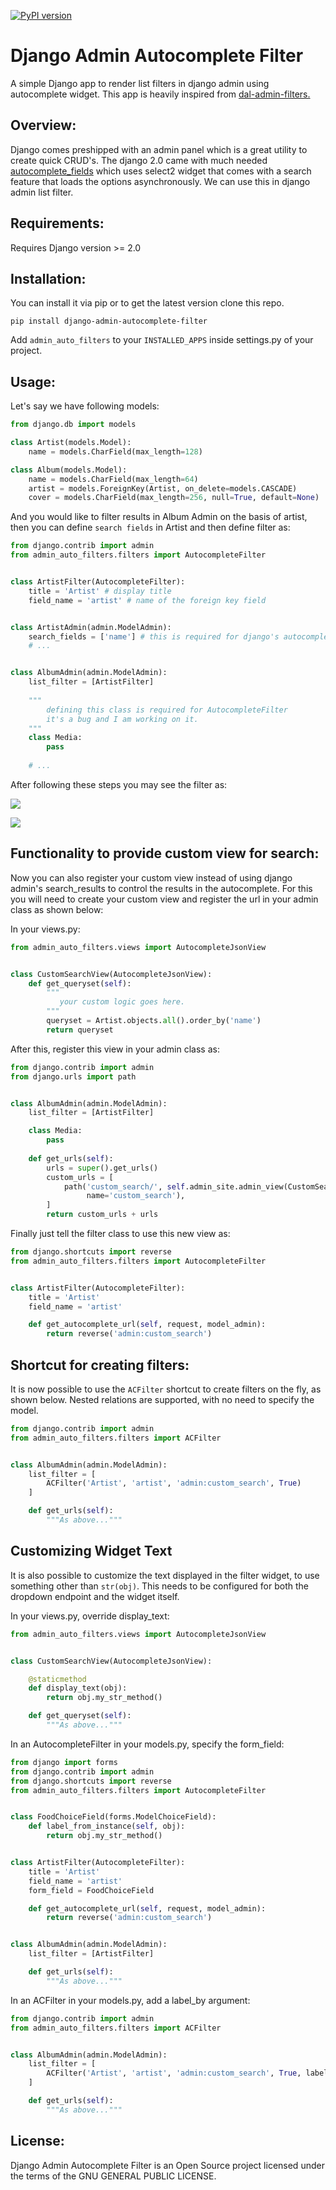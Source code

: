 [![PyPI version](https://badge.fury.io/py/django-admin-autocomplete-filter.svg)](https://badge.fury.io/py/django-admin-autocomplete-filter)

Django Admin Autocomplete Filter
================================
A simple Django app to render list filters in django admin using autocomplete widget. This app is heavily inspired from [dal-admin-filters.](https://github.com/shamanu4/dal_admin_filters)

Overview:
---------

Django comes preshipped with an admin panel which is a great utility to create quick CRUD's.
The django 2.0 came with much needed [autocomplete_fields](https://docs.djangoproject.com/en/2.1/ref/contrib/admin/#django.contrib.admin.ModelAdmin.autocomplete_fields "autocomplete_fields") which uses select2 widget that comes with a search feature that loads the options asynchronously.
We can use this in django admin list filter.

    

Requirements:
-------------
Requires Django version >= 2.0

Installation:
-------------
You can install it via pip or to get the latest version clone this repo.

```shell script
pip install django-admin-autocomplete-filter
```

Add `admin_auto_filters` to your `INSTALLED_APPS` inside settings.py of your project.

Usage:
------
Let's say we have following models:
```python
from django.db import models

class Artist(models.Model):
    name = models.CharField(max_length=128)

class Album(models.Model):
    name = models.CharField(max_length=64)
    artist = models.ForeignKey(Artist, on_delete=models.CASCADE)
    cover = models.CharField(max_length=256, null=True, default=None)
```
And you would like to filter results in Album Admin on the basis of artist, then you can define `search fields` in Artist and then define filter as:

```python
from django.contrib import admin
from admin_auto_filters.filters import AutocompleteFilter


class ArtistFilter(AutocompleteFilter):
    title = 'Artist' # display title
    field_name = 'artist' # name of the foreign key field


class ArtistAdmin(admin.ModelAdmin):
    search_fields = ['name'] # this is required for django's autocomplete functionality
    # ...


class AlbumAdmin(admin.ModelAdmin):
    list_filter = [ArtistFilter]
    
    """
        defining this class is required for AutocompleteFilter
        it's a bug and I am working on it.
    """
    class Media:
        pass
    
    # ...
```

After following these steps you may see the filter as:

![](https://raw.githubusercontent.com/farhan0581/django-admin-autocomplete-filter/master/admin_auto_filters/media/screenshot1.png)

![](https://raw.githubusercontent.com/farhan0581/django-admin-autocomplete-filter/master/admin_auto_filters/media/screenshot2.png)

Functionality to provide custom view for search:
------------------------------------------------

Now you can also register your custom view instead of using django admin's search_results to control the results in the autocomplete. For this you will need to create your custom view and register the url in your admin class as shown below:

In your views.py:

```python
from admin_auto_filters.views import AutocompleteJsonView


class CustomSearchView(AutocompleteJsonView):
    def get_queryset(self):
        """
           your custom logic goes here.
        """
        queryset = Artist.objects.all().order_by('name')
        return queryset
```

After this, register this view in your admin class as:

```python
from django.contrib import admin
from django.urls import path


class AlbumAdmin(admin.ModelAdmin):
    list_filter = [ArtistFilter]

    class Media:
        pass
    
    def get_urls(self):
        urls = super().get_urls()
        custom_urls = [
            path('custom_search/', self.admin_site.admin_view(CustomSearchView.as_view(model_admin=self)),
                 name='custom_search'),
        ]
        return custom_urls + urls
```

Finally just tell the filter class to use this new view as:

```python
from django.shortcuts import reverse
from admin_auto_filters.filters import AutocompleteFilter


class ArtistFilter(AutocompleteFilter):
    title = 'Artist'
    field_name = 'artist'

    def get_autocomplete_url(self, request, model_admin):
        return reverse('admin:custom_search')
```

Shortcut for creating filters:
------------------------------

It is now possible to use the `ACFilter` shortcut to create filters
on the fly, as shown below. Nested relations are supported, with
no need to specify the model.

```python
from django.contrib import admin
from admin_auto_filters.filters import ACFilter


class AlbumAdmin(admin.ModelAdmin):
    list_filter = [
        ACFilter('Artist', 'artist', 'admin:custom_search', True)
    ]

    def get_urls(self):
        """As above..."""
```

Customizing Widget Text
-----------------------

It is also possible to customize the text displayed in the filter
widget, to use something other than `str(obj)`. This needs to be
configured for both the dropdown endpoint and the widget itself.

In your views.py, override display_text:

```python
from admin_auto_filters.views import AutocompleteJsonView


class CustomSearchView(AutocompleteJsonView):

    @staticmethod
    def display_text(obj):
        return obj.my_str_method()

    def get_queryset(self):
        """As above..."""
```

In an AutocompleteFilter in your models.py, specify the form_field:

```python
from django import forms
from django.contrib import admin
from django.shortcuts import reverse
from admin_auto_filters.filters import AutocompleteFilter


class FoodChoiceField(forms.ModelChoiceField):
    def label_from_instance(self, obj):
        return obj.my_str_method()


class ArtistFilter(AutocompleteFilter):
    title = 'Artist'
    field_name = 'artist'
    form_field = FoodChoiceField

    def get_autocomplete_url(self, request, model_admin):
        return reverse('admin:custom_search')


class AlbumAdmin(admin.ModelAdmin):
    list_filter = [ArtistFilter]

    def get_urls(self):
        """As above..."""
```

In an ACFilter in your models.py, add a label_by argument:

```python
from django.contrib import admin
from admin_auto_filters.filters import ACFilter


class AlbumAdmin(admin.ModelAdmin):
    list_filter = [
        ACFilter('Artist', 'artist', 'admin:custom_search', True, label_by='my_str_method')
    ]

    def get_urls(self):
        """As above..."""
```

License:
--------
Django Admin Autocomplete Filter is an Open Source project licensed under the terms of the GNU GENERAL PUBLIC LICENSE.

